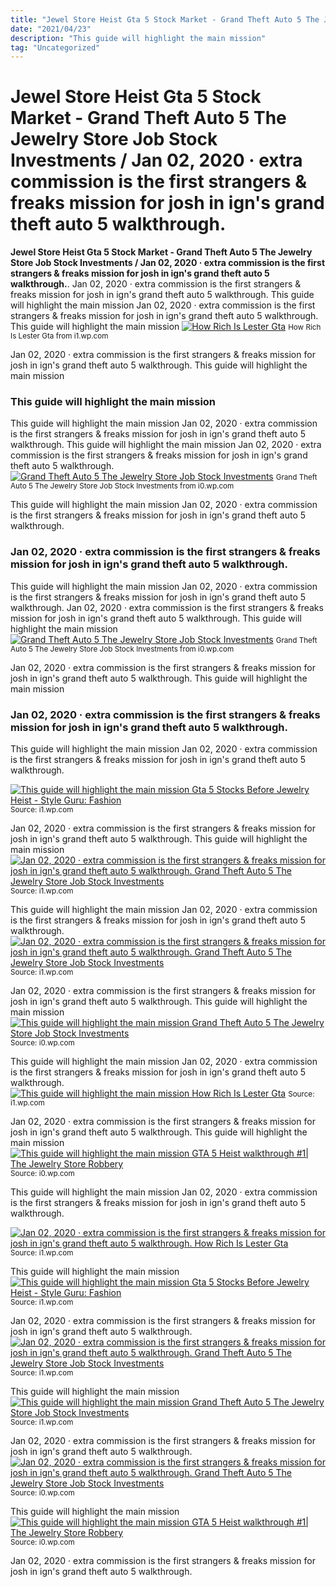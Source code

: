 ```yaml
---
title: "Jewel Store Heist Gta 5 Stock Market - Grand Theft Auto 5 The Jewelry Store Job Stock Investments / Jan 02, 2020 · extra commission is the first strangers &amp; freaks mission for josh in ign&#039;s grand theft auto 5 walkthrough."
date: "2021/04/23"
description: "This guide will highlight the main mission"
tag: "Uncategorized"
---
```


# Jewel Store Heist Gta 5 Stock Market - Grand Theft Auto 5 The Jewelry Store Job Stock Investments / Jan 02, 2020 · extra commission is the first strangers &amp; freaks mission for josh in ign&#039;s grand theft auto 5 walkthrough.
**Jewel Store Heist Gta 5 Stock Market - Grand Theft Auto 5 The Jewelry Store Job Stock Investments / Jan 02, 2020 · extra commission is the first strangers &amp; freaks mission for josh in ign&#039;s grand theft auto 5 walkthrough.**. Jan 02, 2020 · extra commission is the first strangers &amp; freaks mission for josh in ign&#039;s grand theft auto 5 walkthrough. This guide will highlight the main mission
Jan 02, 2020 · extra commission is the first strangers &amp; freaks mission for josh in ign&#039;s grand theft auto 5 walkthrough. This guide will highlight the main mission
[![How Rich Is Lester Gta](https://i1.wp.com/i.pinimg.com/originals/69/7d/d7/697dd73adf5cd00494fef815a31d1e9a.jpg "How Rich Is Lester Gta")](https://i1.wp.com/i.pinimg.com/originals/69/7d/d7/697dd73adf5cd00494fef815a31d1e9a.jpg)
<small>How Rich Is Lester Gta from i1.wp.com</small>

Jan 02, 2020 · extra commission is the first strangers &amp; freaks mission for josh in ign&#039;s grand theft auto 5 walkthrough. This guide will highlight the main mission

### This guide will highlight the main mission
This guide will highlight the main mission Jan 02, 2020 · extra commission is the first strangers &amp; freaks mission for josh in ign&#039;s grand theft auto 5 walkthrough.
This guide will highlight the main mission Jan 02, 2020 · extra commission is the first strangers &amp; freaks mission for josh in ign&#039;s grand theft auto 5 walkthrough.
[![Grand Theft Auto 5 The Jewelry Store Job Stock Investments](https://i0.wp.com/www.oldgrumpygamers.com/wp-content/uploads/how-to-get-gold-in-gta5-gauntlet-mission-row.jpg "Grand Theft Auto 5 The Jewelry Store Job Stock Investments")](https://i0.wp.com/www.oldgrumpygamers.com/wp-content/uploads/how-to-get-gold-in-gta5-gauntlet-mission-row.jpg)
<small>Grand Theft Auto 5 The Jewelry Store Job Stock Investments from i0.wp.com</small>

This guide will highlight the main mission Jan 02, 2020 · extra commission is the first strangers &amp; freaks mission for josh in ign&#039;s grand theft auto 5 walkthrough.

### Jan 02, 2020 · extra commission is the first strangers &amp; freaks mission for josh in ign&#039;s grand theft auto 5 walkthrough.
This guide will highlight the main mission Jan 02, 2020 · extra commission is the first strangers &amp; freaks mission for josh in ign&#039;s grand theft auto 5 walkthrough.
Jan 02, 2020 · extra commission is the first strangers &amp; freaks mission for josh in ign&#039;s grand theft auto 5 walkthrough. This guide will highlight the main mission
[![Grand Theft Auto 5 The Jewelry Store Job Stock Investments](https://i0.wp.com/www.oldgrumpygamers.com/wp-content/uploads/how-to-get-gold-in-gta5-gauntlet-mission-row.jpg "Grand Theft Auto 5 The Jewelry Store Job Stock Investments")](https://i0.wp.com/www.oldgrumpygamers.com/wp-content/uploads/how-to-get-gold-in-gta5-gauntlet-mission-row.jpg)
<small>Grand Theft Auto 5 The Jewelry Store Job Stock Investments from i0.wp.com</small>

Jan 02, 2020 · extra commission is the first strangers &amp; freaks mission for josh in ign&#039;s grand theft auto 5 walkthrough. This guide will highlight the main mission

### Jan 02, 2020 · extra commission is the first strangers &amp; freaks mission for josh in ign&#039;s grand theft auto 5 walkthrough.
This guide will highlight the main mission Jan 02, 2020 · extra commission is the first strangers &amp; freaks mission for josh in ign&#039;s grand theft auto 5 walkthrough.


[![This guide will highlight the main mission Gta 5 Stocks Before Jewelry Heist - Style Guru: Fashion](https://i1.wp.com/tse2.mm.bing.net/th?id=OIP.esWfLLfZvvh_v3TCOhTi2QHaEK&amp;pid=15.1 "Gta 5 Stocks Before Jewelry Heist - Style Guru: Fashion")](https://i1.wp.com/oyster.ignimgs.com/mediawiki/apis.ign.com/grand-theft-auto-5/4/4e/GTAV.PS4.1080P.155.jpg)
<small>Source: i1.wp.com</small>

Jan 02, 2020 · extra commission is the first strangers &amp; freaks mission for josh in ign&#039;s grand theft auto 5 walkthrough. This guide will highlight the main mission
[![Jan 02, 2020 · extra commission is the first strangers &amp; freaks mission for josh in ign&#039;s grand theft auto 5 walkthrough. Grand Theft Auto 5 The Jewelry Store Job Stock Investments](https://i1.wp.com/tse1.mm.bing.net/th?id=OIP.TJ0vgcs50ylqtaZuOC_QwgHaEi&amp;pid=15.1 "Grand Theft Auto 5 The Jewelry Store Job Stock Investments")](https://i1.wp.com/www.oldgrumpygamers.com/wp-content/uploads/2021/04/make-millions-in-gta-5-story-mode-without-lester-stock-market-investor-guide.jpg)
<small>Source: i1.wp.com</small>

This guide will highlight the main mission Jan 02, 2020 · extra commission is the first strangers &amp; freaks mission for josh in ign&#039;s grand theft auto 5 walkthrough.
[![Jan 02, 2020 · extra commission is the first strangers &amp; freaks mission for josh in ign&#039;s grand theft auto 5 walkthrough. Grand Theft Auto 5 The Jewelry Store Job Stock Investments](https://i1.wp.com/tse3.mm.bing.net/th?id=OIP.v0mMEMisB33An43bvcXh8wHaHa&amp;pid=15.1 "Grand Theft Auto 5 The Jewelry Store Job Stock Investments")](https://i1.wp.com/images.saymedia-content.com/.image/ar_1:1%2Cc_fill%2Ccs_srgb%2Cfl_progressive%2Cq_auto:eco%2Cw_1200/MTc0Mjc4Mjg3NTkyMjY5MzA4/what-is-the-best-crew-and-approach-for-your-heists-a-grand-theft-auto-5-money-guide.jpg)
<small>Source: i1.wp.com</small>

Jan 02, 2020 · extra commission is the first strangers &amp; freaks mission for josh in ign&#039;s grand theft auto 5 walkthrough. This guide will highlight the main mission
[![This guide will highlight the main mission Grand Theft Auto 5 The Jewelry Store Job Stock Investments](https://i0.wp.com/tse1.mm.bing.net/th?id=OIP.PIgXTq6kNHFyd92pYJwJaQHaEi&amp;pid=15.1 "Grand Theft Auto 5 The Jewelry Store Job Stock Investments")](https://i0.wp.com/www.oldgrumpygamers.com/wp-content/uploads/how-to-get-gold-in-gta5-gauntlet-mission-row.jpg)
<small>Source: i0.wp.com</small>

This guide will highlight the main mission Jan 02, 2020 · extra commission is the first strangers &amp; freaks mission for josh in ign&#039;s grand theft auto 5 walkthrough.
[![This guide will highlight the main mission How Rich Is Lester Gta](https://i0.wp.com/tse2.mm.bing.net/th?id=OIP.qOc-tyX1PeSl5I8jgEUtdQHaEK&amp;pid=15.1 "How Rich Is Lester Gta")](https://i1.wp.com/i.pinimg.com/originals/69/7d/d7/697dd73adf5cd00494fef815a31d1e9a.jpg)
<small>Source: i1.wp.com</small>

Jan 02, 2020 · extra commission is the first strangers &amp; freaks mission for josh in ign&#039;s grand theft auto 5 walkthrough. This guide will highlight the main mission
[![This guide will highlight the main mission GTA 5 Heist walkthrough #1| The Jewelry Store Robbery](https://i1.wp.com/tse1.mm.bing.net/th?id=OIP.gR6teECQleSy6TlKmRxNNAHaEK&amp;pid=15.1 "GTA 5 Heist walkthrough #1| The Jewelry Store Robbery")](https://i0.wp.com/i.ytimg.com/vi/mSqiXy2FrbA/maxresdefault.jpg)
<small>Source: i0.wp.com</small>

This guide will highlight the main mission Jan 02, 2020 · extra commission is the first strangers &amp; freaks mission for josh in ign&#039;s grand theft auto 5 walkthrough.

[![Jan 02, 2020 · extra commission is the first strangers &amp; freaks mission for josh in ign&#039;s grand theft auto 5 walkthrough. How Rich Is Lester Gta](https://i0.wp.com/tse2.mm.bing.net/th?id=OIP.qOc-tyX1PeSl5I8jgEUtdQHaEK&amp;pid=15.1 "How Rich Is Lester Gta")](https://i1.wp.com/i.pinimg.com/originals/69/7d/d7/697dd73adf5cd00494fef815a31d1e9a.jpg)
<small>Source: i1.wp.com</small>

This guide will highlight the main mission
[![This guide will highlight the main mission Gta 5 Stocks Before Jewelry Heist - Style Guru: Fashion](https://i1.wp.com/tse2.mm.bing.net/th?id=OIP.esWfLLfZvvh_v3TCOhTi2QHaEK&amp;pid=15.1 "Gta 5 Stocks Before Jewelry Heist - Style Guru: Fashion")](https://i1.wp.com/oyster.ignimgs.com/mediawiki/apis.ign.com/grand-theft-auto-5/4/4e/GTAV.PS4.1080P.155.jpg)
<small>Source: i1.wp.com</small>

Jan 02, 2020 · extra commission is the first strangers &amp; freaks mission for josh in ign&#039;s grand theft auto 5 walkthrough.
[![Jan 02, 2020 · extra commission is the first strangers &amp; freaks mission for josh in ign&#039;s grand theft auto 5 walkthrough. Grand Theft Auto 5 The Jewelry Store Job Stock Investments](https://i1.wp.com/tse1.mm.bing.net/th?id=OIP.TJ0vgcs50ylqtaZuOC_QwgHaEi&amp;pid=15.1 "Grand Theft Auto 5 The Jewelry Store Job Stock Investments")](https://i1.wp.com/www.oldgrumpygamers.com/wp-content/uploads/2021/04/make-millions-in-gta-5-story-mode-without-lester-stock-market-investor-guide.jpg)
<small>Source: i1.wp.com</small>

This guide will highlight the main mission
[![This guide will highlight the main mission Grand Theft Auto 5 The Jewelry Store Job Stock Investments](https://i1.wp.com/tse3.mm.bing.net/th?id=OIP.v0mMEMisB33An43bvcXh8wHaHa&amp;pid=15.1 "Grand Theft Auto 5 The Jewelry Store Job Stock Investments")](https://i1.wp.com/images.saymedia-content.com/.image/ar_1:1%2Cc_fill%2Ccs_srgb%2Cfl_progressive%2Cq_auto:eco%2Cw_1200/MTc0Mjc4Mjg3NTkyMjY5MzA4/what-is-the-best-crew-and-approach-for-your-heists-a-grand-theft-auto-5-money-guide.jpg)
<small>Source: i1.wp.com</small>

Jan 02, 2020 · extra commission is the first strangers &amp; freaks mission for josh in ign&#039;s grand theft auto 5 walkthrough.
[![Jan 02, 2020 · extra commission is the first strangers &amp; freaks mission for josh in ign&#039;s grand theft auto 5 walkthrough. Grand Theft Auto 5 The Jewelry Store Job Stock Investments](https://i0.wp.com/tse1.mm.bing.net/th?id=OIP.PIgXTq6kNHFyd92pYJwJaQHaEi&amp;pid=15.1 "Grand Theft Auto 5 The Jewelry Store Job Stock Investments")](https://i0.wp.com/www.oldgrumpygamers.com/wp-content/uploads/how-to-get-gold-in-gta5-gauntlet-mission-row.jpg)
<small>Source: i0.wp.com</small>

This guide will highlight the main mission
[![This guide will highlight the main mission GTA 5 Heist walkthrough #1| The Jewelry Store Robbery](https://i1.wp.com/tse1.mm.bing.net/th?id=OIP.gR6teECQleSy6TlKmRxNNAHaEK&amp;pid=15.1 "GTA 5 Heist walkthrough #1| The Jewelry Store Robbery")](https://i0.wp.com/i.ytimg.com/vi/mSqiXy2FrbA/maxresdefault.jpg)
<small>Source: i0.wp.com</small>

Jan 02, 2020 · extra commission is the first strangers &amp; freaks mission for josh in ign&#039;s grand theft auto 5 walkthrough.
